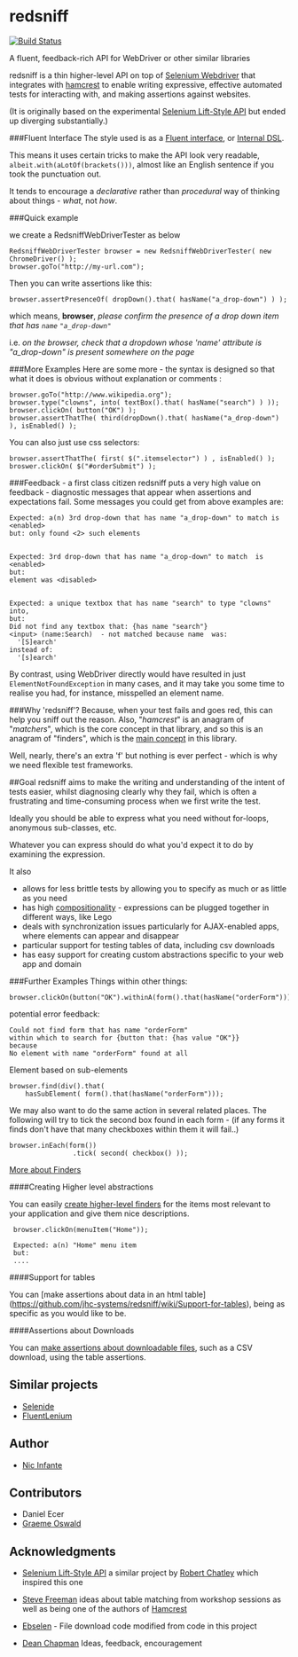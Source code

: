redsniff
========
[![Build Status](https://travis-ci.org/jhc-systems/redsniff.svg?branch=master)](https://travis-ci.org/jhc-systems/redsniff)

A fluent, feedback-rich API for WebDriver or other similar libraries

redsniff is a thin higher-level API on top of [Selenium Webdriver](http://code.google.com/p/selenium/wiki/GettingStarted) that integrates with [hamcrest](http://code.google.com/p/hamcrest/wiki/Tutorial) to enable writing expressive, effective automated tests for interacting with, and making assertions against websites. 

(It is originally based on the experimental [Selenium Lift-Style API](http://code.google.com/p/selenium/wiki/LiftStyleApi) but ended up diverging substantially.)

###Fluent Interface
The style used is as a [Fluent interface](http://en.wikipedia.org/wiki/Fluent_interface), or [Internal DSL](http://martinfowler.com/books/dsl.html).

This means it uses certain tricks to make the API look very readable, `albeit.with(aLotOf(brackets()))`, almost like an English sentence if you took the punctuation out. 

It tends to encourage a *declarative* rather than *procedural* way of thinking about things - *what*, not *how*.

###Quick example

we create a RedsniffWebDriverTester as below  

    RedsniffWebDriverTester browser = new RedsniffWebDriverTester( new ChromeDriver() );
    browser.goTo("http://my-url.com");


Then you can write assertions like this:

    browser.assertPresenceOf( dropDown().that( hasName("a_drop-down") ) );


which means, **browser**, *please confirm the presence of a drop down item that has `name` `"a_drop-down"`*

i.e. *on the browser, check that a dropdown whose 'name' attribute is "a_drop-down" is present somewhere on the page*


###More Examples
Here are some more - the syntax is designed so that what it does is obvious without explanation or comments :

    browser.goTo("http://www.wikipedia.org");
    browser.type("clowns", into( textBox().that( hasName("search") ) ));
    browser.clickOn( button("OK") );
    browser.assertThatThe( third(dropDown().that( hasName("a_drop-down") ), isEnabled() );
    
You can also just use css selectors:

    browser.assertThatThe( first( $(".itemselector") ) , isEnabled() );
    broswer.clickOn( $("#orderSubmit") );

###Feedback - a first class citizen
redsniff puts a very high value on feedback - diagnostic messages that appear when assertions and expectations fail.
Some messages you could get from above examples are:

    Expected: a(n) 3rd drop-down that has name "a_drop-down" to match is <enabled>
    but: only found <2> such elements


    Expected: 3rd drop-down that has name "a_drop-down" to match  is <enabled>
    but:
    element was <disabled>


    Expected: a unique textbox that has name "search" to type "clowns" into, 
    but:
    Did not find any textbox that: {has name "search"}
    <input> (name:Search)  - not matched because name  was:
      '[S]earch'
    instead of:
      '[s]earch'

By contrast, using WebDriver directly would have resulted in just `ElementNotFoundException` in many cases, and it may take you some time to realise you had, for instance, misspelled an element name.


###Why 'redsniff'?
Because, when your test fails and goes red, this can help you sniff out the reason.  Also, "_hamcrest_" is an anagram of "_matchers_", which is the core concept in that library, and so this is an anagram of "finders", which is the [main concept](https://github.com/jhc-systems/redsniff/wiki/Finders) in this library. 

Well, nearly, there's an extra 'f' but nothing is ever perfect - which is why we need flexible test frameworks.

##Goal
redsniff aims to make the writing and understanding of the intent of tests easier, whilst diagnosing clearly why they fail, which is often a frustrating and time-consuming process when we first write the test.

Ideally you should be able to express what you need without for-loops, anonymous sub-classes, etc.

Whatever you can express should do what you'd expect it to do by examining the expression.

It also
* allows for less brittle tests by allowing you to specify as much or as little as you need
* has high [compositionality](http://vimeo.com/user22258446/review/79095045/9590c62ac2) - expressions can be plugged together in different ways, like Lego 
* deals with synchronization issues particularly for AJAX-enabled apps, where elements can appear and disappear
* particular support for testing tables of data, including csv downloads
* has easy support for creating custom abstractions specific to your web app and domain


###Further Examples
Things within other things:

    browser.clickOn(button("OK").withinA(form().that(hasName("orderForm")));
    
potential error feedback:

    Could not find form that has name "orderForm"
    within which to search for {button that: {has value "OK"}}
    because
    No element with name "orderForm" found at all

Element based on sub-elements
    
    browser.find(div().that(
        hasSubElement( form().that(hasName("orderForm")));

We may also want to do the same action in several related places.
The following will try to tick the second box found in each form - (if any forms it finds don't have that many checkboxes within them it will fail..)
    
    browser.inEach(form())
                    .tick( second( checkbox() ));

[More about Finders](https://github.com/jhc-systems/redsniff/wiki/Finders)

####Creating Higher level abstractions

You can easily [create higher-level finders](https://github.com/jhc-systems/redsniff/wiki/Higher-level-abstractions) for the items most relevant to your application and give them nice descriptions.

     browser.clickOn(menuItem("Home"));
     
     Expected: a(n) "Home" menu item
     but:
     ....

####Support for tables

You can [make assertions about data in an html table] (https://github.com/jhc-systems/redsniff/wiki/Support-for-tables), being as specific as you would like to be.

####Assertions about Downloads

You can [make assertions about downloadable files](https://github.com/jhc-systems/redsniff/wiki/Support-for-downloads), such as a CSV download, using the table assertions.


## Similar projects
- [Selenide](http://selenide.org/)
- [FluentLenium](https://github.com/FluentLenium/FluentLenium)

## Author
- [Nic Infante](https://github.com/nico78)


## Contributors
- Daniel Ecer
- [Graeme Oswald](https://github.com/GraemeOswald)


## Acknowledgments
- [Selenium Lift-Style API](http://code.google.com/p/selenium/wiki/LiftStyleApi) a similar project  by [Robert Chatley](https://github.com/rchatley) which inspired this one
- [Steve Freeman](https://github.com/sf105) ideas about table matching from workshop sessions as well as being one of the authors of [Hamcrest](https://github.com/hamcrest/JavaHamcrest)

- [Ebselen](https://github.com/Ardesco/Ebselen)  - File download code modified from code in this project
- [Dean Chapman](https://github.com/p14n) Ideas, feedback, encouragement



